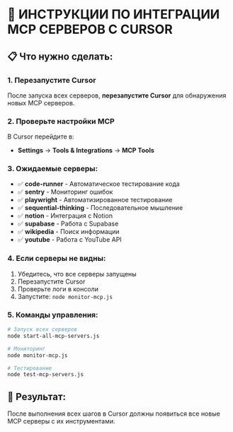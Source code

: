 # 🔧 ИНСТРУКЦИИ ПО ИНТЕГРАЦИИ MCP СЕРВЕРОВ С CURSOR

## 📋 Что нужно сделать:

### 1. Перезапустите Cursor
После запуска всех серверов, **перезапустите Cursor** для обнаружения новых MCP серверов.

### 2. Проверьте настройки MCP
В Cursor перейдите в:
- **Settings** → **Tools & Integrations** → **MCP Tools**

### 3. Ожидаемые серверы:
- ✅ **code-runner** - Автоматическое тестирование кода
- ✅ **sentry** - Мониторинг ошибок  
- ✅ **playwright** - Автоматизированное тестирование
- ✅ **sequential-thinking** - Последовательное мышление
- ✅ **notion** - Интеграция с Notion
- ✅ **supabase** - Работа с Supabase
- ✅ **wikipedia** - Поиск информации
- ✅ **youtube** - Работа с YouTube API

### 4. Если серверы не видны:
1. Убедитесь, что все серверы запущены
2. Перезапустите Cursor
3. Проверьте логи в консоли
4. Запустите: `node monitor-mcp.js`

### 5. Команды управления:
```bash
# Запуск всех серверов
node start-all-mcp-servers.js

# Мониторинг
node monitor-mcp.js

# Тестирование
node test-mcp-servers.js
```

## 🎯 Результат:
После выполнения всех шагов в Cursor должны появиться все новые MCP серверы с их инструментами.
